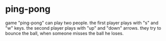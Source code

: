 # ping-pong
game "ping-pong" can play two people. the first player plays with "s" and "w" keys. the second player plays with "up" and "down" arrows. they try to bounce the ball, when someone misses the ball he loses.
